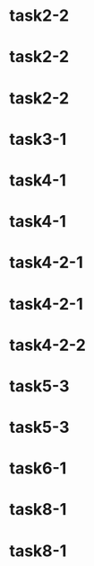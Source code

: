 # task2-2
# task2-2
# task2-2
# task3-1
# task4-1
# task4-1
# task4-2-1
# task4-2-1
# task4-2-2
# task5-3
# task5-3
# task6-1
# task8-1
# task8-1
